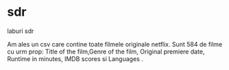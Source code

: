 # sdr
laburi sdr

Am ales un csv care contine toate filmele originale netflix.
Sunt 584 de filme cu urm prop: Title of the film,Genre of the film, Original premiere date, Runtime in minutes, IMDB scores si Languages .
